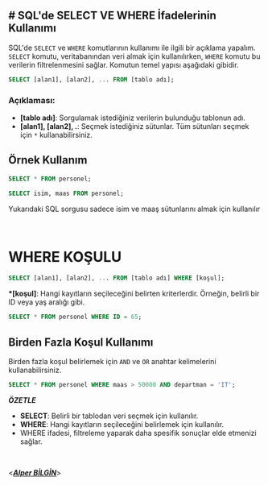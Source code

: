 ## **# SQL'de SELECT VE WHERE İfadelerinin Kullanımı**

SQL'de `SELECT` ve `WHERE` komutlarının kullanımı ile ilgili bir açıklama yapalım. `SELECT` komutu, veritabanından veri almak için kullanılırken, `WHERE` komutu bu verilerin filtrelenmesini sağlar. Komutun temel yapısı aşağıdaki gibidir.

```sql
SELECT [alan1], [alan2], ... FROM [tablo adı];
```

### Açıklaması:

- **[tablo adı]**: Sorgulamak istediğiniz verilerin bulunduğu tablonun adı.
- **[alan1], [alan2], .**: Seçmek istediğiniz sütunlar. Tüm sütunları seçmek için `*` kullanabilirsiniz.

## Örnek Kullanım

```sql
SELECT * FROM personel;
```

```sql
SELECT isim, maas FROM personel;
```

Yukarıdaki SQL sorgusu sadece isim ve maaş sütunlarını almak için kullanılır

&nbsp;

# WHERE KOŞULU

```sql
SELECT [alan1], [alan2], ... FROM [tablo adı] WHERE [koşul];
```

**\*[koşul]**: Hangi kayıtların seçileceğini belirten kriterlerdir. Örneğin, belirli bir ID veya yaş aralığı gibi.

```sql
SELECT * FROM personel WHERE ID = 65;
```

## Birden Fazla Koşul Kullanımı

Birden fazla koşul belirlemek için `AND` ve `OR` anahtar kelimelerini kullanabilirsiniz.

```sql
SELECT * FROM personel WHERE maas > 50000 AND departman = 'IT';
```

**_ÖZETLE_**

- **SELECT**: Belirli bir tablodan veri seçmek için kullanılır.
- **WHERE**: Hangi kayıtların seçileceğini belirlemek için kullanılır.
- WHERE ifadesi, filtreleme yaparak daha spesifik sonuçlar elde etmenizi sağlar.
  &nbsp;

&nbsp;

<**_[Alper BİLGİN](https://github.com/DREAXS)_**>
